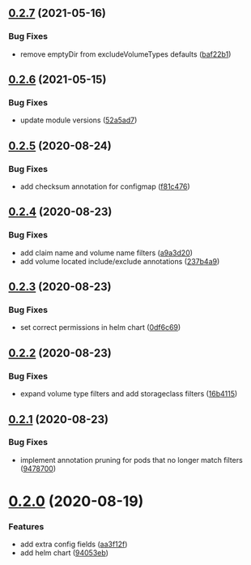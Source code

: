 ## [0.2.7](https://github.com/smoothify/velero-volume-controller/compare/v0.2.6...v0.2.7) (2021-05-16)


### Bug Fixes

* remove emptyDir from excludeVolumeTypes defaults ([baf22b1](https://github.com/smoothify/velero-volume-controller/commit/baf22b1815a484e4a9fae5083d56ce0b1461a065))

## [0.2.6](https://github.com/smoothify/velero-volume-controller/compare/v0.2.5...v0.2.6) (2021-05-15)


### Bug Fixes

* update module versions ([52a5ad7](https://github.com/smoothify/velero-volume-controller/commit/52a5ad734da9c6031e0002b7881021968652265e))

## [0.2.5](https://github.com/smoothify/velero-volume-controller/compare/v0.2.4...v0.2.5) (2020-08-24)


### Bug Fixes

* add checksum annotation for configmap ([f81c476](https://github.com/smoothify/velero-volume-controller/commit/f81c476e0b9588b00a90b8ad809560cef404301d))

## [0.2.4](https://github.com/smoothify/velero-volume-controller/compare/v0.2.3...v0.2.4) (2020-08-23)


### Bug Fixes

* add claim name and volume name filters ([a9a3d20](https://github.com/smoothify/velero-volume-controller/commit/a9a3d20ccdd53a2050567f32123e27b739dc1378))
* add volume located include/exclude annotations ([237b4a9](https://github.com/smoothify/velero-volume-controller/commit/237b4a976388675ef1b2bfd656ebfdbebd7f94f7))

## [0.2.3](https://github.com/smoothify/velero-volume-controller/compare/v0.2.2...v0.2.3) (2020-08-23)


### Bug Fixes

* set correct permissions in helm chart ([0df6c69](https://github.com/smoothify/velero-volume-controller/commit/0df6c69d1bb33b5800a17ae03e5af4275369bd9d))

## [0.2.2](https://github.com/smoothify/velero-volume-controller/compare/v0.2.1...v0.2.2) (2020-08-23)


### Bug Fixes

* expand volume type filters and add storageclass filters ([16b4115](https://github.com/smoothify/velero-volume-controller/commit/16b4115e3b6e492e1f2fdeb3857058d48958ae60))

## [0.2.1](https://github.com/smoothify/velero-volume-controller/compare/v0.2.0...v0.2.1) (2020-08-23)


### Bug Fixes

* implement annotation pruning for pods that no longer match filters ([9478700](https://github.com/smoothify/velero-volume-controller/commit/947870050eb1abe19f1b2b56d140ce42620ff504))

# [0.2.0](https://github.com/smoothify/velero-volume-controller/compare/v0.1.0...v0.2.0) (2020-08-19)


### Features

* add extra config fields ([aa3f12f](https://github.com/smoothify/velero-volume-controller/commit/aa3f12fc6dd48b559f24930ead87973801089f55))
* add helm chart ([94053eb](https://github.com/smoothify/velero-volume-controller/commit/94053eb73d5092de878f257039c063cb10543d63))
